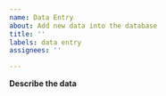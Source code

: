 ```yaml
---
name: Data Entry
about: Add new data into the database
title: ''
labels: data entry
assignees: ''

---
```


**Describe the data**
